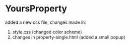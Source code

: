 # YoursProperty

added a new css file, 
changes made in:
1. style.css (changed color scheme)
2. changes in property-single.html (added a small popup)
